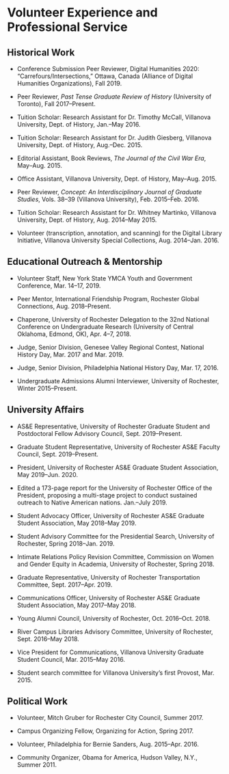 # Volunteer Experience and Professional Service

## Historical Work ##
* Conference Submission Peer Reviewer, Digital Humanities 2020: “Carrefours/Intersections,” Ottawa, Canada (Alliance of Digital Humanities Organizations), Fall 2019.

* Peer Reviewer, *Past Tense Graduate Review of History* (University of Toronto), Fall 2017–Present.

* Tuition Scholar: Research Assistant for Dr. Timothy McCall, Villanova University, Dept. of History, Jan.–May 2016.	

* Tuition Scholar: Research Assistant for Dr. Judith Giesberg, Villanova University, Dept. of History, Aug.–Dec. 2015.

* Editorial Assistant, Book Reviews, *The Journal of the Civil War Era*, May–Aug. 2015.

* Office Assistant, Villanova University, Dept. of History, May–Aug. 2015.

* Peer Reviewer, *Concept: An Interdisciplinary Journal of Graduate Studies*, Vols. 38–39 (Villanova University), Feb. 2015–Feb. 2016.

* Tuition Scholar: Research Assistant for Dr. Whitney Martinko, Villanova University, Dept. of History, Aug. 2014–May 2015.

* Volunteer (transcription, annotation, and scanning) for the Digital Library Initiative, Villanova University Special Collections, Aug. 2014–Jan. 2016.

## Educational Outreach & Mentorship ##
* Volunteer Staff, New York State YMCA Youth and Government Conference, Mar. 14–17, 2019. 

* Peer Mentor, International Friendship Program, Rochester Global Connections, Aug. 2018–Present.

* Chaperone, University of Rochester Delegation to the 32nd National Conference on Undergraduate Research (University of Central Oklahoma, Edmond, OK), Apr. 4–7, 2018. 

* Judge, Senior Division, Genesee Valley Regional Contest, National History Day, Mar. 2017 and Mar. 2019. 

* Judge, Senior Division, Philadelphia National History Day, Mar. 17, 2016.

* Undergraduate Admissions Alumni Interviewer, University of Rochester, Winter 2015–Present. 

## University Affairs ##
* AS&E Representative, University of Rochester Graduate Student and Postdoctoral Fellow Advisory Council, Sept. 2019–Present. 

* Graduate Student Representative, University of Rochester AS&E Faculty Council, Sept. 2019–Present.

* President, University of Rochester AS&E Graduate Student Association, May 2019–Jun. 2020.

* Edited a 173-page report for the University of Rochester Office of the President, proposing a multi-stage project to conduct sustained outreach to Native American nations. Jan.–July 2019. 

* Student Advocacy Officer, University of Rochester AS&E Graduate Student Association, May 2018–May 2019. 

* Student Advisory Committee for the Presidential Search, University of Rochester, Spring 2018–Jan. 2019.

* Intimate Relations Policy Revision Committee, Commission on Women and Gender Equity in Academia, University of Rochester, Spring 2018. 

* Graduate Representative, University of Rochester Transportation Committee, Sept. 2017–Apr. 2019.

* Communications Officer, University of Rochester AS&E Graduate Student Association, May 2017–May 2018.

* Young Alumni Council, University of Rochester, Oct. 2016–Oct. 2018. 

* River Campus Libraries Advisory Committee, University of Rochester, Sept. 2016–May 2018.

* Vice President for Communications, Villanova University Graduate Student Council, Mar. 2015–May 2016.

* Student search committee for Villanova University’s first Provost, Mar. 2015. 

## Political Work ##
* Volunteer, Mitch Gruber for Rochester City Council, Summer 2017.

* Campus Organizing Fellow, Organizing for Action, Spring 2017. 

* Volunteer, Philadelphia for Bernie Sanders, Aug. 2015–Apr. 2016. 

* Community Organizer, Obama for America, Hudson Valley, N.Y., Summer 2011.
